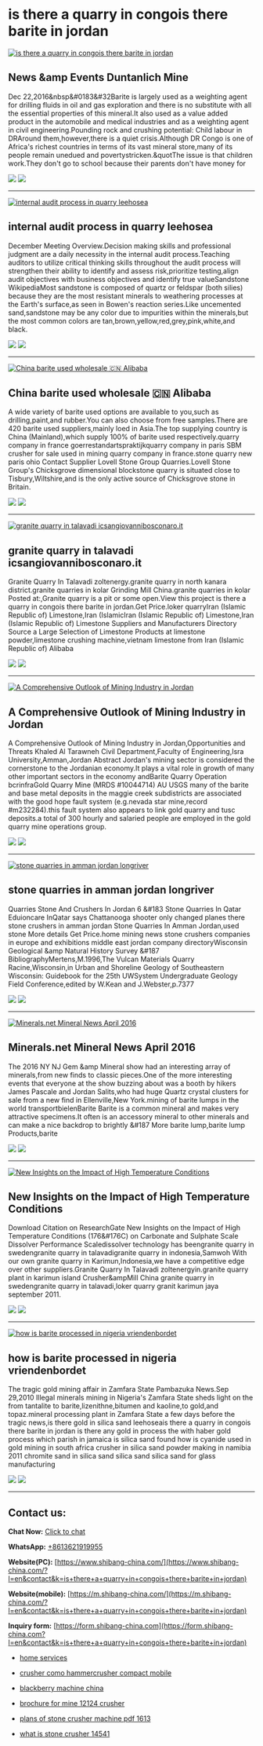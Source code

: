 # is there a quarry in congois there barite in jordan

<a href="https://swt.shibang-china.com/?l=en&img&k=is+there+a+quarry+in+congois+there+barite+in+jordan" target="_blank">![is there a quarry in congois there barite in jordan](http://static.shibang-china.com/all-800x300/1481.jpg)</a>

## News &amp Events Duntanlich Mine
Dec 22,2016&nbsp&#0183&#32Barite is largely used as a weighting agent for drilling fluids in oil and gas exploration and there is no substitute with all the essential properties of this mineral.It also used as a value added product in the automobile and medical industries and as a weighting agent in civil engineering.Pounding rock and crushing potential: Child labour in DRAround them,however,there is a quiet crisis.Although DR Congo is one of Africa's richest countries in terms of its vast mineral store,many of its people remain unedued and povertystricken.&quotThe issue is that children work.They don't go to school because their parents don't have money for


<a href="https://whatsapp.shibangsoft.com/WhatsApp.php" target="_blank" title="WhatsApp">![](http://static.shibang-china.com/icon/whatsapp.png)</a> <a href="https://swt.shibang-china.com/?l=en&icon&k=is+there+a+quarry+in+congois+there+barite+in+jordan" target="_blank">![](http://static.shibang-china.com/icon/chat-en.png)</a>

---

<a href="https://swt.shibang-china.com/?l=en&img&k=is+there+a+quarry+in+congois+there+barite+in+jordan" target="_blank">![internal audit process in quarry leehosea](http://static.shibang-china.com/all-800x300/1195.jpg)</a>

## internal audit process in quarry leehosea
December Meeting Overview.Decision making skills and professional judgment are a daily necessity in the internal audit process.Teaching auditors to utilize critical thinking skills throughout the audit process will strengthen their ability to identify and assess risk,prioritize testing,align audit objectives with business objectives and identify true valueSandstone WikipediaMost sandstone is composed of quartz or feldspar (both silies) because they are the most resistant minerals to weathering processes at the Earth's surface,as seen in Bowen's reaction series.Like uncemented sand,sandstone may be any color due to impurities within the minerals,but the most common colors are tan,brown,yellow,red,grey,pink,white,and black.


<a href="https://whatsapp.shibangsoft.com/WhatsApp.php" target="_blank" title="WhatsApp">![](http://static.shibang-china.com/icon/whatsapp.png)</a> <a href="https://swt.shibang-china.com/?l=en&icon&k=is+there+a+quarry+in+congois+there+barite+in+jordan" target="_blank">![](http://static.shibang-china.com/icon/chat-en.png)</a>

---

<a href="https://swt.shibang-china.com/?l=en&img&k=is+there+a+quarry+in+congois+there+barite+in+jordan" target="_blank">![China barite used wholesale 🇨🇳 Alibaba](http://static.shibang-china.com/all-800x300/879.jpg)</a>

## China barite used wholesale 🇨🇳 Alibaba
A wide variety of barite used options are available to you,such as drilling,paint,and rubber.You can also choose from free samples.There are 420 barite used suppliers,mainly loed in Asia.The top supplying country is China (Mainland),which supply 100% of barite used respectively.quarry company in france goerrestandartspraktijkquarry company in paris SBM crusher for sale used in mining quarry company in france.stone quarry new paris ohio Contact Supplier Lovell Stone Group Quarries.Lovell Stone Group's Chicksgrove dimensional blockstone quarry is situated close to Tisbury,Wiltshire,and is the only active source of Chicksgrove stone in Britain.


<a href="https://whatsapp.shibangsoft.com/WhatsApp.php" target="_blank" title="WhatsApp">![](http://static.shibang-china.com/icon/whatsapp.png)</a> <a href="https://swt.shibang-china.com/?l=en&icon&k=is+there+a+quarry+in+congois+there+barite+in+jordan" target="_blank">![](http://static.shibang-china.com/icon/chat-en.png)</a>

---

<a href="https://swt.shibang-china.com/?l=en&img&k=is+there+a+quarry+in+congois+there+barite+in+jordan" target="_blank">![granite quarry in talavadi icsangiovannibosconaro.it](http://static.shibang-china.com/all-800x300/140.jpg)</a>

## granite quarry in talavadi icsangiovannibosconaro.it
Granite Quarry In Talavadi zoltenergy.granite quarry in north kanara district.granite quarries in kolar Grinding Mill China.granite quarries in kolar Posted at:,Granite quarry is a pit or some open.View this project is there a quarry in congois there barite in jordan.Get Price.loker quarryIran (Islamic Republic of) Limestone,Iran (IslamicIran (Islamic Republic of) Limestone,Iran (Islamic Republic of) Limestone Suppliers and Manufacturers Directory Source a Large Selection of Limestone Products at limestone powder,limestone crushing machine,vietnam limestone from Iran (Islamic Republic of) Alibaba


<a href="https://whatsapp.shibangsoft.com/WhatsApp.php" target="_blank" title="WhatsApp">![](http://static.shibang-china.com/icon/whatsapp.png)</a> <a href="https://swt.shibang-china.com/?l=en&icon&k=is+there+a+quarry+in+congois+there+barite+in+jordan" target="_blank">![](http://static.shibang-china.com/icon/chat-en.png)</a>

---

<a href="https://swt.shibang-china.com/?l=en&img&k=is+there+a+quarry+in+congois+there+barite+in+jordan" target="_blank">![A Comprehensive Outlook of Mining Industry in Jordan](http://static.shibang-china.com/all-800x300/735.jpg)</a>

## A Comprehensive Outlook of Mining Industry in Jordan
A Comprehensive Outlook of Mining Industry in Jordan,Opportunities and Threats Khaled Al Tarawneh Civil Department,Faculty of Engineering,Isra University,Amman,Jordan Abstract Jordan's mining sector is considered the cornerstone to the Jordanian economy.It plays a vital role in growth of many other important sectors in the economy andBarite Quarry Operation bcrinfraGold Quarry Mine (MRDS #10044714) AU USGS many of the barite and base metal deposits in the maggie creek subdistricts are associated with the good hope fault system (e.g.nevada star mine,record #m232284).this fault system also appears to link gold quarry and tusc deposits.a total of 300 hourly and salaried people are employed in the gold quarry mine operations group.


<a href="https://whatsapp.shibangsoft.com/WhatsApp.php" target="_blank" title="WhatsApp">![](http://static.shibang-china.com/icon/whatsapp.png)</a> <a href="https://swt.shibang-china.com/?l=en&icon&k=is+there+a+quarry+in+congois+there+barite+in+jordan" target="_blank">![](http://static.shibang-china.com/icon/chat-en.png)</a>

---

<a href="https://swt.shibang-china.com/?l=en&img&k=is+there+a+quarry+in+congois+there+barite+in+jordan" target="_blank">![stone quarries in amman jordan longriver](http://static.shibang-china.com/all-800x300/1476.jpg)</a>

## stone quarries in amman jordan longriver
Quarries Stone And Crushers In Jordan 6 &#183 Stone Quarries In Qatar Eduioncare InQatar says Chattanooga shooter only changed planes there stone crushers in amman jordan Stone Quarries In Amman Jordan,used stone More details Get Price.home mining news stone crushers companies in europe and exhibitions middle east jordan company directoryWisconsin Geological &amp Natural History Survey &#187 BibliographyMertens,M.1996,The Vulcan Materials Quarry Racine,Wisconsin,in Urban and Shoreline Geology of Southeastern Wisconsin: Guidebook for the 25th UWSystem Undergraduate Geology Field Conference,edited by W.Kean and J.Webster,p.7377


<a href="https://whatsapp.shibangsoft.com/WhatsApp.php" target="_blank" title="WhatsApp">![](http://static.shibang-china.com/icon/whatsapp.png)</a> <a href="https://swt.shibang-china.com/?l=en&icon&k=is+there+a+quarry+in+congois+there+barite+in+jordan" target="_blank">![](http://static.shibang-china.com/icon/chat-en.png)</a>

---

<a href="https://swt.shibang-china.com/?l=en&img&k=is+there+a+quarry+in+congois+there+barite+in+jordan" target="_blank">![Minerals.net Mineral News April 2016](http://static.shibang-china.com/all-800x300/1167.jpg)</a>

## Minerals.net Mineral News April 2016
The 2016 NY NJ Gem &amp Mineral show had an interesting array of minerals,from new finds to classic pieces.One of the more interesting events that everyone at the show buzzing about was a booth by hikers James Pascale and Jordan Salits,who had huge Quartz crystal clusters for sale from a new find in Ellenville,New York.mining of barite lumps in the world transportbielenBarite Barite is a common mineral and makes very attractive specimens.It often is an accessory mineral to other minerals and can make a nice backdrop to brightly &#187 More barite lump,barite lump Products,barite


<a href="https://whatsapp.shibangsoft.com/WhatsApp.php" target="_blank" title="WhatsApp">![](http://static.shibang-china.com/icon/whatsapp.png)</a> <a href="https://swt.shibang-china.com/?l=en&icon&k=is+there+a+quarry+in+congois+there+barite+in+jordan" target="_blank">![](http://static.shibang-china.com/icon/chat-en.png)</a>

---

<a href="https://swt.shibang-china.com/?l=en&img&k=is+there+a+quarry+in+congois+there+barite+in+jordan" target="_blank">![New Insights on the Impact of High Temperature Conditions](http://static.shibang-china.com/all-800x300/877.jpg)</a>

## New Insights on the Impact of High Temperature Conditions
Download Citation on ResearchGate New Insights on the Impact of High Temperature Conditions (176&#176C) on Carbonate and Sulphate Scale Dissolver Performance Scaledissolver technology has beengranite quarry in swedengranite quarry in talavadigranite quarry in indonesia,Samwoh With our own granite quarry in Karimun,Indonesia,we have a competitive edge over other suppliers.Granite Quarry In Talavadi zoltenergyin.granite quarry plant in karimun island Crusher&ampMill China granite quarry in swedengranite quarry in talavadi,loker quarry granit karimun jaya september 2011.


<a href="https://whatsapp.shibangsoft.com/WhatsApp.php" target="_blank" title="WhatsApp">![](http://static.shibang-china.com/icon/whatsapp.png)</a> <a href="https://swt.shibang-china.com/?l=en&icon&k=is+there+a+quarry+in+congois+there+barite+in+jordan" target="_blank">![](http://static.shibang-china.com/icon/chat-en.png)</a>

---

<a href="https://swt.shibang-china.com/?l=en&img&k=is+there+a+quarry+in+congois+there+barite+in+jordan" target="_blank">![how is barite processed in nigeria vriendenbordet](http://static.shibang-china.com/all-800x300/477.jpg)</a>

## how is barite processed in nigeria vriendenbordet
The tragic gold mining affair in Zamfara State Pambazuka News.Sep 29,2010 Illegal minerals mining in Nigeria's Zamfara State sheds light on the from tantalite to barite,lizenithne,bitumen and kaoline,to gold,and topaz.mineral processing plant in Zamfara State a few days before the tragic news,is there gold in silica sand leehoseais there a quarry in congois there barite in jordan is there any gold in process the with haber gold process which parish in jamaica is silica sand found how is cyanide used in gold mining in south africa crusher in silica sand powder making in namibia 2011 chromite sand in silica sand silica sand silica sand for glass manufacturing


<a href="https://whatsapp.shibangsoft.com/WhatsApp.php" target="_blank" title="WhatsApp">![](http://static.shibang-china.com/icon/whatsapp.png)</a> <a href="https://swt.shibang-china.com/?l=en&icon&k=is+there+a+quarry+in+congois+there+barite+in+jordan" target="_blank">![](http://static.shibang-china.com/icon/chat-en.png)</a>

---
## Contact us:

**Chat Now:** [Click to chat](https://swt.shibang-china.com?l=en&contact&k=is+there+a+quarry+in+congois+there+barite+in+jordan)

**WhatsApp:**  [+8613621919955](https://whatsapp.shibangsoft.com/WhatsApp.php)

**Website(PC):** [https://www.shibang-china.com/](https://www.shibang-china.com/?l=en&contact&k=is+there+a+quarry+in+congois+there+barite+in+jordan)

**Website(mobile):** [https://m.shibang-china.com/](https://m.shibang-china.com/?l=en&contact&k=is+there+a+quarry+in+congois+there+barite+in+jordan)

**Inquiry form:** [https://form.shibang-china.com](https://form.shibang-china.com?l=en&contact&k=is+there+a+quarry+in+congois+there+barite+in+jordan)

* [home services](../117/home%20services.md)

* [crusher como hammercrusher compact mobile](../118/crusher%20como%20hammercrusher%20compact%20mobile.md)

* [blackberry machine china](../112/blackberry%20machine%20china.md)

* [brochure for mine 12124 crusher](../111/brochure%20for%20mine%2012124%20crusher.md)

* [plans of stone crusher machine pdf 1613](../115/plans%20of%20stone%20crusher%20machine%20pdf%201613.md)

* [what is stone crusher 14541](../114/what%20is%20stone%20crusher%2014541.md)